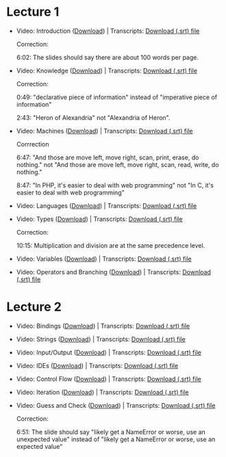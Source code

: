 # Lecture 1

* Video: Introduction ([Download](https://edx-video.net/MITX6001/MITX60012016-V000700_DTH.mp4)) | Transcripts: [Download (.srt) file](https://courses.edx.org/courses/course-v1:MITx+6.00.1x+1T2022/xblock/block-v1:MITx+6.00.1x+1T2022+type@video+block@ad9387910b7e47069c452efebd7b36dd/handler/transcript/download)

    Correction: 

    6:02: The slides should say there are about 100 words per page.


* Video: Knowledge ([Download](https://edx-video.net/MITX6001/MITX60012016-V000100_DTH.mp4)) | Transcripts: [Download (.srt) file](https://courses.edx.org/courses/course-v1:MITx+6.00.1x+1T2022/xblock/block-v1:MITx+6.00.1x+1T2022+type@video+block@8bf3611ea2ee4085914437da27c7bda8/handler/transcript/download)

    Correction:

    0:49: "declarative piece of information" instead of "imperative piece of information"

    2:43: "Heron of Alexandria" not "Alexandria of Heron".

* Video: Machines ([Download](https://edx-video.net/MITX6001/MITX60012016-V000600_DTH.mp4)) | Transcripts: [Download (.srt) file](https://courses.edx.org/courses/course-v1:MITx+6.00.1x+1T2022/xblock/block-v1:MITx+6.00.1x+1T2022+type@video+block@8f0fad3b98f849a7a644c05a5b21c477/handler/transcript/download)

    Corrrection

    6:47: "And those are move left, move right, scan, print, erase, do nothing." not "And those are move left, move right, scan, read, write, do nothing."

    8:47: "In PHP, it's easier to deal with web programming" not "In C, it's easier to deal with web programming"

* Video: Languages ([Download](https://edx-video.net/MITX6001/MITX60012016-V000500_DTH.mp4)) | Transcripts: [Download (.srt) file](https://courses.edx.org/courses/course-v1:MITx+6.00.1x+1T2022/xblock/block-v1:MITx+6.00.1x+1T2022+type@video+block@14057d7dc91c4639919b432b5de24be2/handler/transcript/download)

* Video: Types ([Download](https://edx-video.net/MITX6001/MITX60012016-V000400_DTH.mp4)) | Transcripts: [Download (.srt) file](https://courses.edx.org/courses/course-v1:MITx+6.00.1x+1T2022/xblock/block-v1:MITx+6.00.1x+1T2022+type@video+block@582934f20cf745e1834b18eed44bfb15/handler/transcript/download)

    Correction:

    10:15: Multiplication and division are at the same precedence level.

* Video: Variables ([Download](https://edx-video.net/MITX6001/MITX60012016-V000200_DTH.mp4)) | Transcripts: [Download (.srt) file](https://courses.edx.org/courses/course-v1:MITx+6.00.1x+1T2022/xblock/block-v1:MITx+6.00.1x+1T2022+type@video+block@45a6eb48c9244f12b7a37a67aebcd259/handler/transcript/download)

* Video: Operators and Branching ([Download](https://edx-video.net/MITX6001/MITX60012016-V000300_DTH.mp4)) | Transcripts: [Download (.srt) file](https://courses.edx.org/courses/course-v1:MITx+6.00.1x+1T2022/xblock/block-v1:MITx+6.00.1x+1T2022+type@video+block@fba69d12074f4cd19df6acafcf63688c/handler/transcript/download)

# Lecture 2

* Video: Bindings ([Download](https://edx-video.net/MITX6001/MITX60012016-V001100_DTH.mp4)) | Transcripts: [Download (.srt) file](https://courses.edx.org/courses/course-v1:MITx+6.00.1x+1T2022/xblock/block-v1:MITx+6.00.1x+1T2022+type@video+block@8fb4fa767a204d41a6366c2bc53bea22/handler/transcript/download)

* Video: Strings ([Download](https://edx-video.net/MITX6001/MITX60012016-V001400_DTH.mp4)) | Transcripts: [Download (.srt) file](https://courses.edx.org/courses/course-v1:MITx+6.00.1x+1T2022/xblock/block-v1:MITx+6.00.1x+1T2022+type@video+block@5c2d4690f715442f8c48f5fcc1d38123/handler/transcript/download)

* Video: Input/Output ([Download](https://edx-video.net/MITX6001/MITX60012016-V001300_DTH.mp4)) | Transcripts: [Download (.srt) file](https://courses.edx.org/courses/course-v1:MITx+6.00.1x+1T2022/xblock/block-v1:MITx+6.00.1x+1T2022+type@video+block@3a19c33f5fa848bb866215dbc8806524/handler/transcript/download)

* Video: IDEs ([Download](https://edx-video.net/MITX6001/MITX60012016-V001200_DTH.mp4)) | Transcripts: [Download (.srt) file](https://courses.edx.org/courses/course-v1:MITx+6.00.1x+1T2022/xblock/block-v1:MITx+6.00.1x+1T2022+type@video+block@bf76b70404eb4830b3015ec5991973fa/handler/transcript/download)

* Video: Control Flow ([Download](https://edx-video.net/MITX6001/MITX60012016-V001000_DTH.mp4)) | Transcripts: [Download (.srt) file](https://courses.edx.org/courses/course-v1:MITx+6.00.1x+1T2022/xblock/block-v1:MITx+6.00.1x+1T2022+type@video+block@4c2ef77eae834e9e974ccc14a557e952/handler/transcript/download)

* Video: Iteration ([Download](https://edx-video.net/MITX6001/MITX60012016-V000800_DTH.mp4)) | Transcripts: [Download (.srt) file](https://courses.edx.org/courses/course-v1:MITx+6.00.1x+1T2022/xblock/block-v1:MITx+6.00.1x+1T2022+type@video+block@609d62a186c5410cb04b719a47683b47/handler/transcript/download)

* Video: Guess and Check ([Download](https://edx-video.net/MITX6001/MITX60012016-V000900_DTH.mp4)) | Transcripts: [Download (.srt) file](https://courses.edx.org/courses/course-v1:MITx+6.00.1x+1T2022/xblock/block-v1:MITx+6.00.1x+1T2022+type@video+block@6103de1285bf4c8a8fffb9ffee66b92c/handler/transcript/download)

    Correction:

    6:51: The slide should say "likely get a NameError or worse, use an unexpected value" instead of "likely get a NameError or worse, use an expected value"
